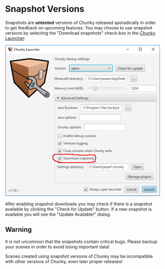 Snapshot Versions
=================

Snapshots are **untested** versions of Chunky released sporadically in order to
get feedback on upcoming features. You may choose to use snapshot versions by
selecting the "Download snapshots" check-box in the [Chunky Launcher][1]:

![Snapshot check-box](snapshot-checkbox.png)

After enabling snapshot downloads you may check if there is a snapshot
available by clicking the "Check for Update" button. If a new snapshot is
available you will see the "Update Available!" dialog.

Warning
-------

It is not uncommon that the snapshots contain critical bugs. Please backup
your scenes in order to avoid losing important data!

Scenes created using snapshot versions of Chunky may be incompatible with
other versions of Chunky, even later proper releases!

[1]: http://chunkyupdate.llbit.se/ChunkyLauncher.jar

